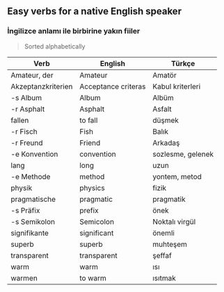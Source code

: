 ## Easy verbs for a native English speaker
### İngilizce anlamı ile birbirine yakın fiiler

> Sorted alphabetically

Verb | English | Türkçe
--- | --- | ---
Amateur, der | Amateur | Amatör
Akzeptanzkriterien | Acceptance criteras | Kabul kriterleri
-s Album | Album | Albüm
-r Asphalt | Asphalt | Asfalt
fallen | to fall | düşmek
-r Fisch | Fish | Balık
-r Freund | Friend | Arkadaş
-e Konvention | convention | sozlesme, gelenek
lang | long | uzun
-e Methode | method | yontem, metod
physik | physics | fizik
pragmatische | pragmatic | pragmatik
-s Präfix | prefix | önek
-s Semikolon | Semicolon | Noktalı virgül
signifikante | significant | önemli
superb | superb | muhteşem
transparent | transparent | şeffaf
warm | warm | ısı
warmen | to warm | ısıtmak


